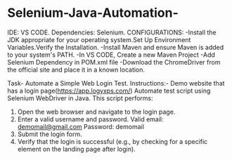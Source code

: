 # Selenium-Java-Automation-
IDE: VS CODE. 
Dependencies: Selenium. 
CONFIGURATIONS:
-Install the JDK appropriate for your operating system.Set Up Environment Variables.Verify the Installation.
-Install Maven and ensure Maven is added to your system's PATH.
-In VS CODE, Create a new Maven Project
-Add Selenium Dependency in POM.xml file
-Download the ChromeDriver from the official site and place it in a known location.

Task- Automate a Simple Web Login Test. 
Instructions:- Demo website that has a login page(https://app.logyxps.com/)
Automate test script using Selenium WebDriver in Java. This script performs:
 1. Open the web browser and navigate to the login page.
 2. Enter a valid username and password.
 Valid email: demomail@gmail.com
 Password: demomail
 3. Submit the login form.
 4. Verify that the login is successful (e.g., by checking for a specific element on the
 landing page after login).

